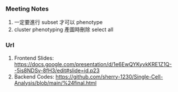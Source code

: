 ### Meeting Notes

1. 一定要進行 subset 才可以 phenotype
2. cluster phenotyping 產圖時刪除 select all

### Url

1. Frontend Slides: https://docs.google.com/presentation/d/1e6EwQYKyvkKRE1Z1Q--5is8NDSv-8fH3/edit#slide=id.p23
2. Backend Codes: https://github.com/sherry-1230/Single-Cell-Analysis/blob/main/%24final.html
